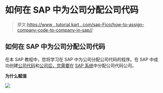 # 如何在 SAP 中为公司分配公司代码

> 原文:[https://www . tutorial kart . com/sap-Fico/how-to-assign-company-code-to-company-in-sap//](https://www.tutorialkart.com/sap-fico/how-to-assign-company-code-to-company-in-sap//)

## 如何在 SAP 中为公司分配公司代码

在本 SAP 教程中，您将学习在 SAP 中为公司分配公司代码的程序。在 SAP 中成功创建[公司代码](https://www.tutorialkart.com/sap-fico/define-company-code-in-sap/)和[公司后，您需要在](https://www.tutorialkart.com/sap-fico/define-company-in-sap-group-company/) [SAP 系统](https://www.tutorialkart.com/sap/what-is-sap-definition-of-erp-sap-systems/)中分配公司代码公司。

**为什么赋值**

[![](../Images/925da31b32d6bc3827932f6c8afb11bb.png)](https://www.tutorialkart.com/)